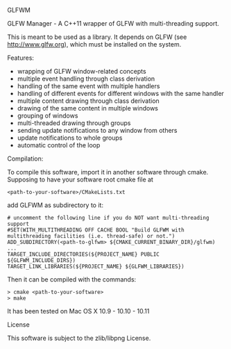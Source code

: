 GLFWM

GLFW Manager - A C++11 wrapper of GLFW with multi-threading support.



This is meant to be used as a library.
It depends on GLFW (see http://www.glfw.org), which must be installed on the system.



Features:
- wrapping of GLFW window-related concepts
- multiple event handling through class derivation
- handling of the same event with multiple handlers
- handling of different events for different windows with the same handler
- multiple content drawing through class derivation
- drawing of the same content in multiple windows
- grouping of windows
- multi-threaded drawing through groups
- sending update notifications to any window from others
- update notifications to whole groups
- automatic control of the loop



Compilation:

To compile this software, import it in another software through cmake.
Supposing to have your software root cmake file at

    <path-to-your-software>/CMakeLists.txt

add GLFWM as subdirectory to it:

    # uncomment the following line if you do NOT want multi-threading support
    #SET(WITH_MULTITHREADING OFF CACHE BOOL "Build GLFWM with multithreading facilities (i.e. thread-safe) or not.")
    ADD_SUBDIRECTORY(<path-to-glfwm> ${CMAKE_CURRENT_BINARY_DIR}/glfwm)
    ...
    TARGET_INCLUDE_DIRECTORIES(${PROJECT_NAME} PUBLIC ${GLFWM_INCLUDE_DIRS})
    TARGET_LINK_LIBRARIES(${PROJECT_NAME} ${GLFWM_LIBRARIES})

Then it can be compiled with the commands:

    > cmake <path-to-your-software>
    > make

It has been tested on Mac OS X 10.9 - 10.10 - 10.11



License

This software is subject to the zlib/libpng License.
